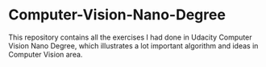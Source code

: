 # Computer-Vision-Nano-Degree
This repository contains all the exercises I had done in Udacity Computer Vision Nano Degree, which illustrates a lot important algorithm and ideas in Computer Vision area.

